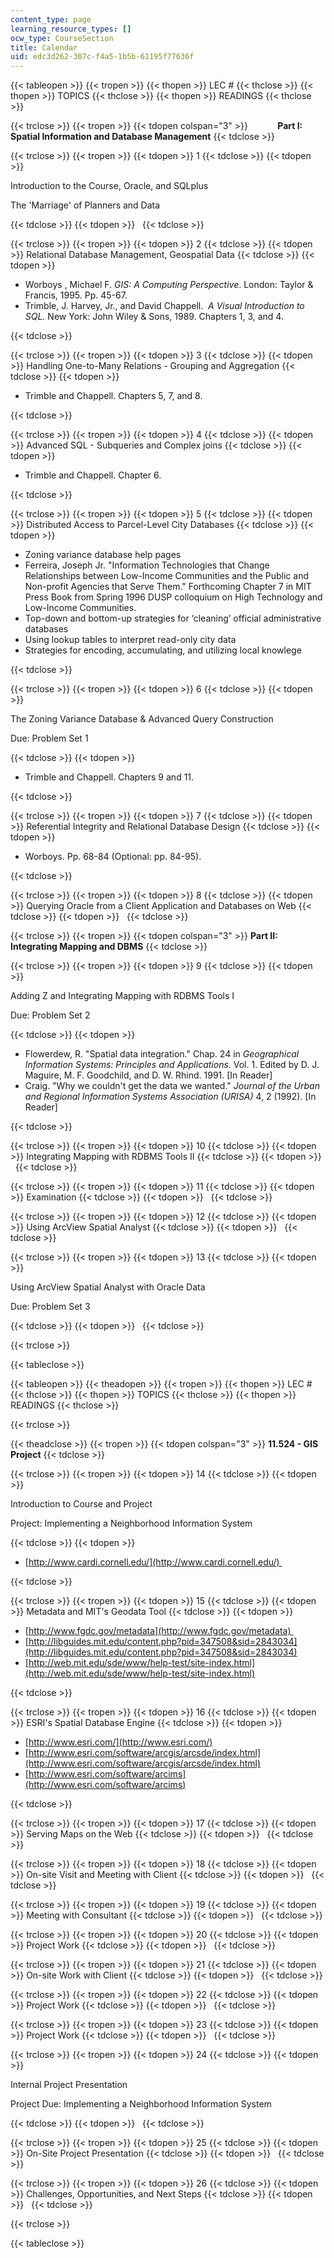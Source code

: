 ```yaml
---
content_type: page
learning_resource_types: []
ocw_type: CourseSection
title: Calendar
uid: edc3d262-307c-f4a5-1b5b-61195f77636f
---
```


{{< tableopen >}}
{{< tropen >}}
{{< thopen >}}
LEC #
{{< thclose >}}
{{< thopen >}}
TOPICS
{{< thclose >}}
{{< thopen >}}
READINGS
{{< thclose >}}

{{< trclose >}}
{{< tropen >}}
{{< tdopen colspan="3" >}}
           **Part I: Spatial Information and Database Management**
{{< tdclose >}}

{{< trclose >}}
{{< tropen >}}
{{< tdopen >}}
1
{{< tdclose >}}
{{< tdopen >}}


Introduction to the Course, Oracle, and SQLplus  
  
The 'Marriage' of Planners and Data


{{< tdclose >}}
{{< tdopen >}}
 
{{< tdclose >}}

{{< trclose >}}
{{< tropen >}}
{{< tdopen >}}
2
{{< tdclose >}}
{{< tdopen >}}
Relational Database Management, Geospatial Data
{{< tdclose >}}
{{< tdopen >}}


*   Worboys , Michael F. _GIS: A Computing Perspective_. London: Taylor & Francis, 1995. Pp. 45-67.
*   Trimble, J. Harvey, Jr., and David Chappell.  _A Visual Introduction to SQL._ New York: John Wiley & Sons, 1989. Chapters 1, 3, and 4.


{{< tdclose >}}

{{< trclose >}}
{{< tropen >}}
{{< tdopen >}}
3
{{< tdclose >}}
{{< tdopen >}}
Handling One-to-Many Relations - Grouping and Aggregation
{{< tdclose >}}
{{< tdopen >}}


*   Trimble and Chappell. Chapters 5, 7, and 8.


{{< tdclose >}}

{{< trclose >}}
{{< tropen >}}
{{< tdopen >}}
4
{{< tdclose >}}
{{< tdopen >}}
Advanced SQL - Subqueries and Complex joins
{{< tdclose >}}
{{< tdopen >}}


*   Trimble and Chappell. Chapter 6.


{{< tdclose >}}

{{< trclose >}}
{{< tropen >}}
{{< tdopen >}}
5
{{< tdclose >}}
{{< tdopen >}}
Distributed Access to Parcel-Level City Databases
{{< tdclose >}}
{{< tdopen >}}


*   Zoning variance database help pages
*   Ferreira, Joseph Jr. "Information Technologies that Change Relationships between Low-Income Communities and the Public and Non-profit Agencies that Serve Them." Forthcoming Chapter 7 in MIT Press Book from Spring 1996 DUSP colloquium on High Technology and Low-Income Communities.
*   Top-down and bottom-up strategies for ‘cleaning’ official administrative databases
*   Using lookup tables to interpret read-only city data
*   Strategies for encoding, accumulating, and utilizing local knowlege


{{< tdclose >}}

{{< trclose >}}
{{< tropen >}}
{{< tdopen >}}
6
{{< tdclose >}}
{{< tdopen >}}


The Zoning Variance Database & Advanced Query Construction

Due: Problem Set 1


{{< tdclose >}}
{{< tdopen >}}


*   Trimble and Chappell. Chapters 9 and 11.


{{< tdclose >}}

{{< trclose >}}
{{< tropen >}}
{{< tdopen >}}
7
{{< tdclose >}}
{{< tdopen >}}
Referential Integrity and Relational Database Design
{{< tdclose >}}
{{< tdopen >}}


*   Worboys. Pp. 68-84 (Optional: pp. 84-95).


{{< tdclose >}}

{{< trclose >}}
{{< tropen >}}
{{< tdopen >}}
8
{{< tdclose >}}
{{< tdopen >}}
Querying Oracle from a Client Application and Databases on Web
{{< tdclose >}}
{{< tdopen >}}
 
{{< tdclose >}}

{{< trclose >}}
{{< tropen >}}
{{< tdopen colspan="3" >}}
 **Part II: Integrating Mapping and DBMS**
{{< tdclose >}}

{{< trclose >}}
{{< tropen >}}
{{< tdopen >}}
9
{{< tdclose >}}
{{< tdopen >}}


Adding Z and Integrating Mapping with RDBMS Tools I

Due: Problem Set 2


{{< tdclose >}}
{{< tdopen >}}


*   Flowerdew, R. "Spatial data integration." Chap. 24 in _Geographical Information Systems: Principles and Applications._ Vol. 1. Edited by D. J. Maguire, M. F. Goodchild, and D. W. Rhind. 1991. \[In Reader\]
*   Craig. "Why we couldn't get the data we wanted." _Journal of the Urban and Regional Information Systems Association (URISA)_ 4, 2 (1992). \[In Reader\]


{{< tdclose >}}

{{< trclose >}}
{{< tropen >}}
{{< tdopen >}}
10
{{< tdclose >}}
{{< tdopen >}}
Integrating Mapping with RDBMS Tools II
{{< tdclose >}}
{{< tdopen >}}
 
{{< tdclose >}}

{{< trclose >}}
{{< tropen >}}
{{< tdopen >}}
11
{{< tdclose >}}
{{< tdopen >}}
Examination
{{< tdclose >}}
{{< tdopen >}}
 
{{< tdclose >}}

{{< trclose >}}
{{< tropen >}}
{{< tdopen >}}
12
{{< tdclose >}}
{{< tdopen >}}
Using ArcView Spatial Analyst
{{< tdclose >}}
{{< tdopen >}}
 
{{< tdclose >}}

{{< trclose >}}
{{< tropen >}}
{{< tdopen >}}
13
{{< tdclose >}}
{{< tdopen >}}


Using ArcView Spatial Analyst with Oracle Data

Due: Problem Set 3


{{< tdclose >}}
{{< tdopen >}}
 
{{< tdclose >}}

{{< trclose >}}

{{< tableclose >}}

{{< tableopen >}}
{{< theadopen >}}
{{< tropen >}}
{{< thopen >}}
LEC #
{{< thclose >}}
{{< thopen >}}
TOPICS
{{< thclose >}}
{{< thopen >}}
READINGS
{{< thclose >}}

{{< trclose >}}

{{< theadclose >}}
{{< tropen >}}
{{< tdopen colspan="3" >}}
 **11.524 - GIS Project**
{{< tdclose >}}

{{< trclose >}}
{{< tropen >}}
{{< tdopen >}}
14
{{< tdclose >}}
{{< tdopen >}}


Introduction to Course and Project

Project: Implementing a Neighborhood Information System


{{< tdclose >}}
{{< tdopen >}}


*   [http://www.cardi.cornell.edu/](http://www.cardi.cornell.edu/) 


{{< tdclose >}}

{{< trclose >}}
{{< tropen >}}
{{< tdopen >}}
15
{{< tdclose >}}
{{< tdopen >}}
Metadata and MIT's Geodata Tool
{{< tdclose >}}
{{< tdopen >}}


*   [http://www.fgdc.gov/metadata](http://www.fgdc.gov/metadata) 
*   [http://libguides.mit.edu/content.php?pid=347508&sid=2843034](http://libguides.mit.edu/content.php?pid=347508&sid=2843034)
*   [http://web.mit.edu/sde/www/help-test/site-index.html](http://web.mit.edu/sde/www/help-test/site-index.html)


{{< tdclose >}}

{{< trclose >}}
{{< tropen >}}
{{< tdopen >}}
16
{{< tdclose >}}
{{< tdopen >}}
ESRI's Spatial Database Engine
{{< tdclose >}}
{{< tdopen >}}


*   [http://www.esri.com/](http://www.esri.com/) [](http://www.esri.com/) 
*   [http://www.esri.com/software/arcgis/arcsde/index.html](http://www.esri.com/software/arcgis/arcsde/index.html)
*   [http://www.esri.com/software/arcims](http://www.esri.com/software/arcims) [](http://www.esri.com/software/arcims) 


{{< tdclose >}}

{{< trclose >}}
{{< tropen >}}
{{< tdopen >}}
17
{{< tdclose >}}
{{< tdopen >}}
Serving Maps on the Web
{{< tdclose >}}
{{< tdopen >}}
 
{{< tdclose >}}

{{< trclose >}}
{{< tropen >}}
{{< tdopen >}}
18
{{< tdclose >}}
{{< tdopen >}}
On-site Visit and Meeting with Client
{{< tdclose >}}
{{< tdopen >}}
 
{{< tdclose >}}

{{< trclose >}}
{{< tropen >}}
{{< tdopen >}}
19
{{< tdclose >}}
{{< tdopen >}}
Meeting with Consultant
{{< tdclose >}}
{{< tdopen >}}
 
{{< tdclose >}}

{{< trclose >}}
{{< tropen >}}
{{< tdopen >}}
20
{{< tdclose >}}
{{< tdopen >}}
Project Work
{{< tdclose >}}
{{< tdopen >}}
 
{{< tdclose >}}

{{< trclose >}}
{{< tropen >}}
{{< tdopen >}}
21
{{< tdclose >}}
{{< tdopen >}}
On-site Work with Client
{{< tdclose >}}
{{< tdopen >}}
 
{{< tdclose >}}

{{< trclose >}}
{{< tropen >}}
{{< tdopen >}}
22
{{< tdclose >}}
{{< tdopen >}}
Project Work
{{< tdclose >}}
{{< tdopen >}}
 
{{< tdclose >}}

{{< trclose >}}
{{< tropen >}}
{{< tdopen >}}
23
{{< tdclose >}}
{{< tdopen >}}
Project Work
{{< tdclose >}}
{{< tdopen >}}
 
{{< tdclose >}}

{{< trclose >}}
{{< tropen >}}
{{< tdopen >}}
24
{{< tdclose >}}
{{< tdopen >}}


Internal Project Presentation

Project Due: Implementing a Neighborhood Information System


{{< tdclose >}}
{{< tdopen >}}
 
{{< tdclose >}}

{{< trclose >}}
{{< tropen >}}
{{< tdopen >}}
25
{{< tdclose >}}
{{< tdopen >}}
On-Site Project Presentation
{{< tdclose >}}
{{< tdopen >}}
 
{{< tdclose >}}

{{< trclose >}}
{{< tropen >}}
{{< tdopen >}}
26
{{< tdclose >}}
{{< tdopen >}}
Challenges, Opportunities, and Next Steps
{{< tdclose >}}
{{< tdopen >}}
 
{{< tdclose >}}

{{< trclose >}}

{{< tableclose >}}